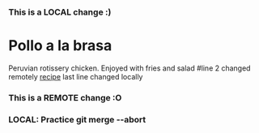 ### This is a LOCAL change :)
# Pollo a la brasa
Peruvian rotissery chicken. Enjoyed with fries and salad #line 2 changed remotely
[recipe](https://www.daringgourmet.com/pollo-la-brasa-peruvian-roasted-chicken/)
last line changed locally
### This is a REMOTE change :O
### LOCAL: Practice git merge --abort